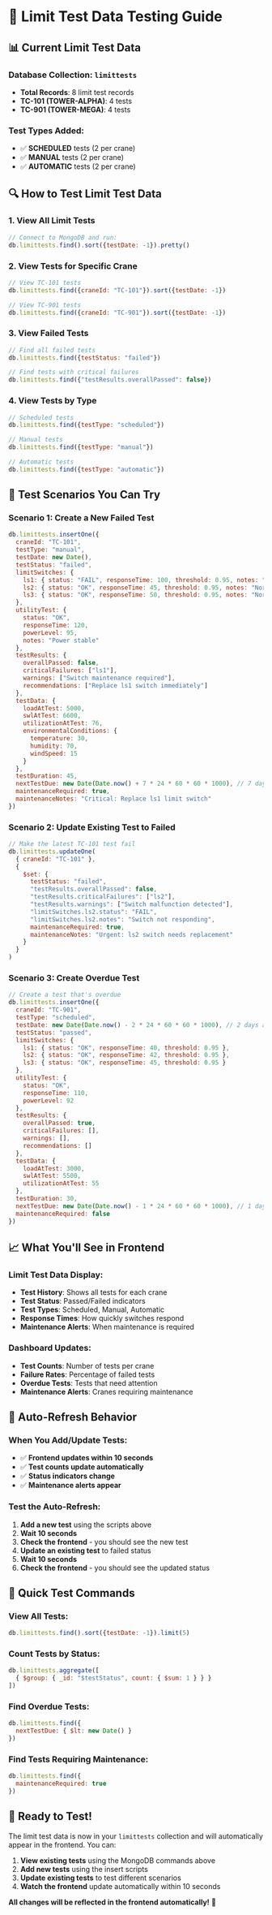 # 🧪 Limit Test Data Testing Guide

## 📊 **Current Limit Test Data**

### **Database Collection: `limittests`**
- **Total Records**: 8 limit test records
- **TC-101 (TOWER-ALPHA)**: 4 tests
- **TC-901 (TOWER-MEGA)**: 4 tests

### **Test Types Added:**
- ✅ **SCHEDULED** tests (2 per crane)
- ✅ **MANUAL** tests (2 per crane) 
- ✅ **AUTOMATIC** tests (2 per crane)

## 🔍 **How to Test Limit Test Data**

### **1. View All Limit Tests**
```javascript
// Connect to MongoDB and run:
db.limittests.find().sort({testDate: -1}).pretty()
```

### **2. View Tests for Specific Crane**
```javascript
// View TC-101 tests
db.limittests.find({craneId: "TC-101"}).sort({testDate: -1})

// View TC-901 tests  
db.limittests.find({craneId: "TC-901"}).sort({testDate: -1})
```

### **3. View Failed Tests**
```javascript
// Find all failed tests
db.limittests.find({testStatus: "failed"})

// Find tests with critical failures
db.limittests.find({"testResults.overallPassed": false})
```

### **4. View Tests by Type**
```javascript
// Scheduled tests
db.limittests.find({testType: "scheduled"})

// Manual tests
db.limittests.find({testType: "manual"})

// Automatic tests
db.limittests.find({testType: "automatic"})
```

## 🎯 **Test Scenarios You Can Try**

### **Scenario 1: Create a New Failed Test**
```javascript
db.limittests.insertOne({
  craneId: "TC-101",
  testType: "manual",
  testDate: new Date(),
  testStatus: "failed",
  limitSwitches: {
    ls1: { status: "FAIL", responseTime: 100, threshold: 0.95, notes: "Switch stuck" },
    ls2: { status: "OK", responseTime: 45, threshold: 0.95, notes: "Normal" },
    ls3: { status: "OK", responseTime: 50, threshold: 0.95, notes: "Normal" }
  },
  utilityTest: {
    status: "OK",
    responseTime: 120,
    powerLevel: 95,
    notes: "Power stable"
  },
  testResults: {
    overallPassed: false,
    criticalFailures: ["ls1"],
    warnings: ["Switch maintenance required"],
    recommendations: ["Replace ls1 switch immediately"]
  },
  testData: {
    loadAtTest: 5000,
    swlAtTest: 6600,
    utilizationAtTest: 76,
    environmentalConditions: {
      temperature: 30,
      humidity: 70,
      windSpeed: 15
    }
  },
  testDuration: 45,
  nextTestDue: new Date(Date.now() + 7 * 24 * 60 * 60 * 1000), // 7 days
  maintenanceRequired: true,
  maintenanceNotes: "Critical: Replace ls1 limit switch"
})
```

### **Scenario 2: Update Existing Test to Failed**
```javascript
// Make the latest TC-101 test fail
db.limittests.updateOne(
  { craneId: "TC-101" },
  { 
    $set: { 
      testStatus: "failed",
      "testResults.overallPassed": false,
      "testResults.criticalFailures": ["ls2"],
      "testResults.warnings": ["Switch malfunction detected"],
      "limitSwitches.ls2.status": "FAIL",
      "limitSwitches.ls2.notes": "Switch not responding",
      maintenanceRequired: true,
      maintenanceNotes: "Urgent: ls2 switch needs replacement"
    }
  }
)
```

### **Scenario 3: Create Overdue Test**
```javascript
// Create a test that's overdue
db.limittests.insertOne({
  craneId: "TC-901",
  testType: "scheduled",
  testDate: new Date(Date.now() - 2 * 24 * 60 * 60 * 1000), // 2 days ago
  testStatus: "passed",
  limitSwitches: {
    ls1: { status: "OK", responseTime: 40, threshold: 0.95 },
    ls2: { status: "OK", responseTime: 42, threshold: 0.95 },
    ls3: { status: "OK", responseTime: 45, threshold: 0.95 }
  },
  utilityTest: {
    status: "OK",
    responseTime: 110,
    powerLevel: 92
  },
  testResults: {
    overallPassed: true,
    criticalFailures: [],
    warnings: [],
    recommendations: []
  },
  testData: {
    loadAtTest: 3000,
    swlAtTest: 5500,
    utilizationAtTest: 55
  },
  testDuration: 30,
  nextTestDue: new Date(Date.now() - 1 * 24 * 60 * 60 * 1000), // 1 day ago (overdue)
  maintenanceRequired: false
})
```

## 📈 **What You'll See in Frontend**

### **Limit Test Data Display:**
- **Test History**: Shows all tests for each crane
- **Test Status**: Passed/Failed indicators
- **Test Types**: Scheduled, Manual, Automatic
- **Response Times**: How quickly switches respond
- **Maintenance Alerts**: When maintenance is required

### **Dashboard Updates:**
- **Test Counts**: Number of tests per crane
- **Failure Rates**: Percentage of failed tests
- **Overdue Tests**: Tests that need attention
- **Maintenance Alerts**: Cranes requiring maintenance

## 🔄 **Auto-Refresh Behavior**

### **When You Add/Update Tests:**
- ✅ **Frontend updates within 10 seconds**
- ✅ **Test counts update automatically**
- ✅ **Status indicators change**
- ✅ **Maintenance alerts appear**

### **Test the Auto-Refresh:**
1. **Add a new test** using the scripts above
2. **Wait 10 seconds**
3. **Check the frontend** - you should see the new test
4. **Update an existing test** to failed status
5. **Wait 10 seconds**
6. **Check the frontend** - you should see the updated status

## 🎯 **Quick Test Commands**

### **View All Tests:**
```javascript
db.limittests.find().sort({testDate: -1}).limit(5)
```

### **Count Tests by Status:**
```javascript
db.limittests.aggregate([
  { $group: { _id: "$testStatus", count: { $sum: 1 } } }
])
```

### **Find Overdue Tests:**
```javascript
db.limittests.find({
  nextTestDue: { $lt: new Date() }
})
```

### **Find Tests Requiring Maintenance:**
```javascript
db.limittests.find({
  maintenanceRequired: true
})
```

## 🚀 **Ready to Test!**

The limit test data is now in your `limittests` collection and will automatically appear in the frontend. You can:

1. **View existing tests** using the MongoDB commands above
2. **Add new tests** using the insert scripts
3. **Update existing tests** to test different scenarios
4. **Watch the frontend** update automatically within 10 seconds

**All changes will be reflected in the frontend automatically!** 🎉
